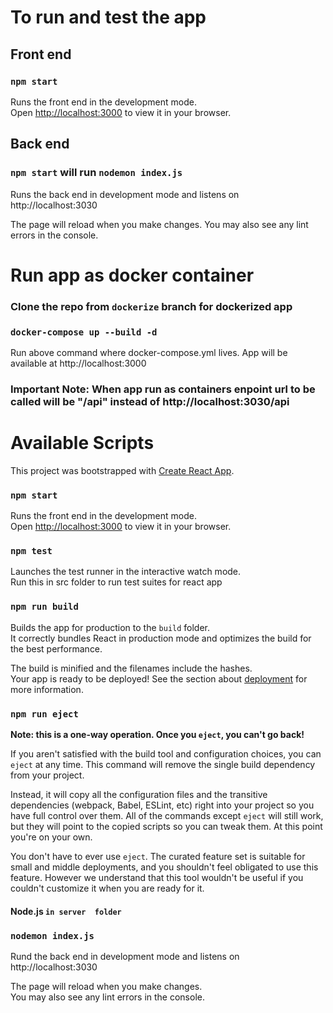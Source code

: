  # To run and test the app
## Front end
### `npm start`
Runs the front end in the development mode.\
Open [http://localhost:3000](http://localhost:3000) to view it in your browser.
## Back end
### `npm start` will run `nodemon index.js`
Runs the back end in development mode and listens on http://localhost:3030

The page will reload when you make changes. You may also see any lint errors in the console.

# Run app as docker container
### Clone the repo from `dockerize` branch for dockerized app
### `docker-compose up --build -d`
Run above command where docker-compose.yml lives. App will be available at http://localhost:3000
### Important Note: When app run as containers enpoint url to be called will be "/api" instead of http://localhost:3030/api

#
#
# Available Scripts
This project was bootstrapped with [Create React App](https://github.com/facebook/create-react-app).
### `npm start`
Runs the front end in the development mode.\
Open [http://localhost:3000](http://localhost:3000) to view it in your browser.
### `npm test`
Launches the test runner in the interactive watch mode.\
Run this in src folder to run test suites for react app 
### `npm run build`

Builds the app for production to the `build` folder.\
It correctly bundles React in production mode and optimizes the build for the best performance.

The build is minified and the filenames include the hashes.\
Your app is ready to be deployed!
See the section about [deployment](https://facebook.github.io/create-react-app/docs/deployment) for more information.
### `npm run eject`

**Note: this is a one-way operation. Once you `eject`, you can't go back!**

If you aren't satisfied with the build tool and configuration choices, you can `eject` at any time. This command will remove the single build dependency from your project.

Instead, it will copy all the configuration files and the transitive dependencies (webpack, Babel, ESLint, etc) right into your project so you have full control over them. All of the commands except `eject` will still work, but they will point to the copied scripts so you can tweak them. At this point you're on your own.

You don't have to ever use `eject`. The curated feature set is suitable for small and middle deployments, and you shouldn't feel obligated to use this feature. However we understand that this tool wouldn't be useful if you couldn't customize it when you are ready for it.

#### Node.js `in server  folder`
### `nodemon index.js`
Rund the back end in development mode and listens on http://localhost:3030

The page will reload when you make changes.\
You may also see any lint errors in the console.

